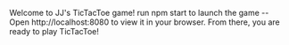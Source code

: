 Welcome to JJ's TicTacToe game!
run npm start to launch the game --
Open http://localhost:8080 to view it in your browser.
From there, you are ready to play TicTacToe!
